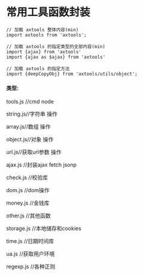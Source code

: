 # 常用工具函数封装
```
// 加载 axtools 整体内容(min)
import axtools from 'axtools';

// 加载 axtools 的指定类型的全部内容(min)
import {ajax} from 'axtools'
import {ajax as $ajax} from 'axtools'

// 加载 axtools 的指定方法
import {deepCopyObj} from 'axtools/utils/object';

```

#### 类型:

tools.js //cmd node

string.js//字符串 操作

array.js//数组 操作

object.js//对象 操作

url.js//获取url参数 操作

ajax.js //封装ajax fetch jsonp

check.js //校验库

dom.js //dom操作

money.js //金钱库

other.js //其他函数

storage.js //本地储存和cookies

time.js //日期时间库

ua.js //获取用户环境

regexp.js //各种正则


